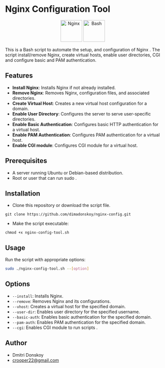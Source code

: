 # Nginx Configuration Tool

<p align="center">
    <img src="https://raw.githubusercontent.com/marwin1991/profile-technology-icons/refs/heads/main/icons/nginx.png" alt="Nginx" width="70" height="70">
    <img src="https://raw.githubusercontent.com/marwin1991/profile-technology-icons/refs/heads/main/icons/bash.png" alt="Bash" width="70" height="70">
</p>

This is a Bash script to automate the setup, and configuration of Nginx . The script install/remove Nginx, create virtual hosts, enable user directories, CGI and configure basic and PAM authentication.

## Features

- **Install Nginx**: Installs Nginx if not already installed.
- **Remove Nginx**: Removes Nginx, configuration files, and associated directories.
- **Create Virtual Host**: Creates a new virtual host configuration for a domain.
- **Enable User Directory**: Configures the server to serve user-specific directories.
- **Enable Basic Authentication**: Configures basic HTTP authentication for a virtual host.
- **Enable PAM Authentication**: Configures PAM authentication for a virtual host.
- **Enable CGI module**: Configures CGI module for a virtual host.

## Prerequisites

- A server running Ubuntu or Debian-based distribution.
- Root or user that can run sudo .

## Installation

- Clone this repository or download the script file.

```
git clone https://github.com/dimadonskoy/nginx-config.git
```
- Make the script executable:

```
chmod +x nginx-config-tool.sh
```

## Usage

Run the script with appropriate options:

```bash
sudo ./nginx-config-tool.sh --[option]
```

## Options

- `--install`: Installs Nginx.
- `--remove`: Removes Nginx and its configurations.
- `--vhost`: Creates a virtual host for the specified domain.
- `--user-dir`: Enables user directory for the specified username.
- `--basic-auth`: Enables basic authentication for the specified domain.
- `--pam-auth`: Enables PAM authentication for the specified domain.
- `--cgi`: Enables CGI module to run scripts .

## Author

- Dmitri Donskoy
- crooper22@gmail.com
